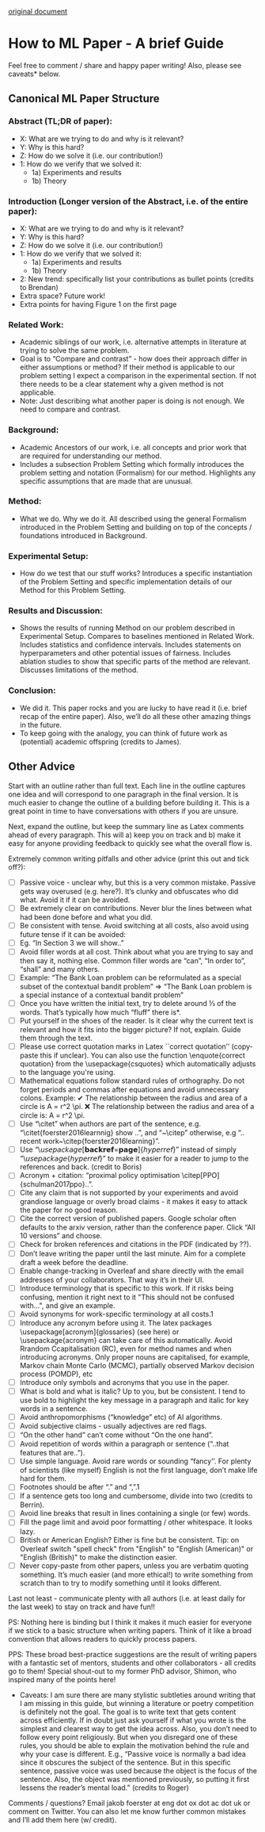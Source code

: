 [original document](https://docs.google.com/document/d/16R1E2ExKUCP5SlXWHr-KzbVDx9DBUclra-EbU8IB-iE/edit?usp=sharing)

# How to ML Paper - A brief Guide

Feel free to comment / share and happy paper writing! Also, please see caveats* below. 

## Canonical ML Paper Structure

### Abstract (TL;DR of paper):
- X: What are we trying to do and why is it relevant?
- Y: Why is this hard? 
- Z: How do we solve it (i.e. our contribution!)
- 1: How do we verify that we solved it:
    - 1a) Experiments and results
    - 1b) Theory 

### Introduction (Longer version of the Abstract, i.e. of the entire paper):
- X: What are we trying to do and why is it relevant?
- Y: Why is this hard? 
- Z: How do we solve it (i.e. our contribution!)
- 1: How do we verify that we solved it:
    - 1a) Experiments and results
    - 1b) Theory 
- 2: New trend: specifically list your contributions as bullet points (credits to Brendan)
- Extra space? Future work!
- Extra points for having Figure 1 on the first page

### Related Work:
- Academic siblings of our work, i.e. alternative attempts in literature at trying to solve the same problem. 
- Goal is to “Compare and contrast” - how does their approach differ in either assumptions or method? If their method is applicable to our problem setting I expect a comparison in the experimental section. If not there needs to be a clear statement why a given method is not applicable.   
- Note: Just describing what another paper is doing is not enough. We need to compare and contrast.

### Background:
- Academic Ancestors of our work, i.e. all concepts and prior work that are required for understanding our method. 
- Includes a subsection Problem Setting which formally introduces the problem setting and notation (Formalism) for our method. Highlights any specific assumptions that are made that are unusual. 

### Method:
- What we do. Why we do it. All described using the general Formalism introduced in the Problem Setting and building on top of the concepts / foundations introduced in Background.

### Experimental Setup:
- How do we test that our stuff works? Introduces a specific instantiation of the Problem Setting and specific implementation details of our Method for this Problem Setting. 

### Results and Discussion:
- Shows the results of running Method on our problem described in Experimental Setup. Compares to baselines mentioned in Related Work. Includes statistics and confidence intervals. Includes statements on hyperparameters and other potential issues of fairness. Includes ablation studies to show that specific parts of the method are relevant. Discusses limitations of the method. 

### Conclusion:
- We did it. This paper rocks and you are lucky to have read it (i.e. brief recap of the entire paper). Also, we’ll do all these other amazing things in the future. 
- To keep going with the analogy, you can think of future work as (potential) academic offspring (credits to James).

## Other Advice
Start with an outline rather than full text. Each line in the outline captures one idea and will correspond to one paragraph in the final version. It is much easier to change the outline of a building before building it. This is a great point in time to have conversations with others if you are unsure. 

Next, expand the outline, but keep the summary line as Latex comments ahead of every paragraph. This will a) keep you on track and b) make it easy for anyone providing feedback to quickly see what the overall flow is. 

Extremely common writing pitfalls and other advice (print this out and tick off?): 

- [ ] Passive voice - unclear why, but this is a very common mistake. Passive gets way overused (e.g. here?). It’s clunky and obfuscates who did what. Avoid it if it can be avoided. 
- [ ] Be extremely clear on contributions. Never blur the lines between what had been done before and what you did. 
- [ ] Be consistent with tense. Avoid switching at all costs, also avoid using future tense if it can be avoided: 
- [ ] Eg. “In Section 3 we will show..”
- [ ] Avoid filler words at all cost. Think about what you are trying to say and then say it, nothing else. Common filler words are “can”, “In order to”, “shall”  and many others. 
- [ ] Example: 
    “The Bank Loan problem can be reformulated as a special subset of the contextual bandit problem” => 
    “The Bank Loan problem is a special instance of a contextual bandit problem”
- [ ] Once you have written the initial text, try to delete around ⅓ of the words. That’s typically how much “fluff” there is*.
- [ ] Put yourself in the shoes of the reader. Is it clear why the current text is relevant and how it fits into the bigger picture? If not, explain. Guide them through the text.
- [ ] Please use correct quotation marks in Latex ``correct quotation’’ (copy-paste this if unclear).  You can also use the function \enquote{correct quotation} from the \usepackage{csquotes} which automatically adjusts to the language you're using. 
- [ ] Mathematical equations follow standard rules of orthography. Do not forget periods and commas after equations and avoid unnecessary colons. Example:
     ✔ The relationship between the radius and area of a circle is A = r^2 \pi.
     ❌ The relationship between the radius and area of a circle is: A = r^2 \pi.
- [ ] Use “\citet” when authors are part of the sentence, e.g. “\citet{foerster2016learnnig} show ..”, and “~\citep” otherwise, e.g “.. recent work~\citep{foerster2016learning}”.
- [ ] Use “\𝘶𝘴𝘦𝘱𝘢𝘤𝘬𝘢𝘨𝘦[𝗯𝗮𝗰𝗸𝗿𝗲𝗳=𝗽𝗮𝗴𝗲]{𝘩𝘺𝘱𝘦𝘳𝘳𝘦𝘧}” instead of simply “\𝘶𝘴𝘦𝘱𝘢𝘤𝘬𝘢𝘨𝘦{𝘩𝘺𝘱𝘦𝘳𝘳𝘦𝘧}” to make it easier for a reader to jump to the references and back. (credit to Boris)
- [ ] Acronym + citation: “proximal policy optimisation \citep[PPO]{schulman2017ppo}..”.
- [ ] Cite any claim that is not supported by your experiments and avoid grandiose language or overly broad claims - it makes it easy to attack the paper for no good reason.
- [ ] Cite the correct version of published papers. Google scholar often defaults to the arxiv version, rather than the conference paper. Click “All 10 versions” and choose.
- [ ] Check for broken references and citations in the PDF (indicated by ??).
- [ ] Don’t leave writing the paper until the last minute. Aim for a complete draft a week before the deadline. 
- [ ] Enable change-tracking in Overleaf and share directly with the email addresses of your collaborators. That way it’s in their UI. 
- [ ] Introduce terminology that is specific to this work. If it risks being confusing, mention it right next to it "This should not be confused with...", and give an example.
- [ ] Avoid synonyms for work-specific terminology at all costs.1 
- [ ] Introduce any acronym before using it. The latex packages \usepackage[acronym]{glossaries} (see here) or \usepackage{acronym} can take care of this automatically. Avoid Rrandom Ccapitalisation (RC), even for method names and when introducing acronyms. Only proper nouns are capitalised, for example, Markov chain Monte Carlo (MCMC), partially observed Markov decision process (POMDP), etc
- [ ] Introduce only symbols and acronyms that you use in the paper. 
- [ ] What is bold and what is italic? Up to you, but be consistent. I tend to use bold to highlight the key message in a paragraph and italic for key words in a sentence.
- [ ] Avoid anthropomorphisms (“knowledge” etc) of AI algorithms.
- [ ] Avoid subjective claims - usually adjectives are red flags.
- [ ] “On the other hand” can’t come without “On the one hand”.
- [ ] Avoid repetition of words within a paragraph or sentence (“..that features that are..”).
- [ ] Use simple language. Avoid rare words or sounding “fancy’’. For plenty of scientists (like myself) English is not the first language, don’t make life hard for them.
- [ ] Footnotes should be after “.” and “,”.1
- [ ] If a sentence gets too long and cumbersome, divide into two (credits to Berrin).
- [ ] Avoid line breaks that result in lines containing a single (or few) words.
- [ ] Fill the page limit and avoid poor formatting / other whitespace. It looks lazy.
- [ ] British or American English? Either is fine but be consistent. ​​Tip: on Overleaf switch "spell check" from "English" to "English (American)" or "English (British)" to make the distinction easier. 
- [ ] Never copy-paste from other papers, unless you are verbatim quoting something. It’s much easier (and more ethical!) to write something from scratch than to try to modify something until it looks different. 

Last not least - communicate plenty with all authors (i.e. at least daily for the last week) to stay on track and have fun!!

PS: Nothing here is binding but I think it makes it much easier for everyone if we stick to a basic structure when writing papers. Think of it like a broad convention that allows readers to quickly process papers. 

PPS: These broad best-practice suggestions are the result of writing papers with a fantastic set of mentors, students and other collaborators - all credits go to them! Special shout-out to my former PhD advisor, Shimon, who inspired many of the points here!

* Caveats:
I am sure there are many stylistic subtleties around writing that I am missing in this guide, but winning a literature or poetry competition is definitely not the goal. The goal is to write text that gets content across efficiently. If in doubt just ask yourself if what you wrote is the simplest and clearest way to get the idea across. Also, you don’t need to follow every point religiously. But when you disregard one of these rules, you should be able to explain the motivation behind the rule and why your case is different. E.g., “Passive voice is normally a bad idea since it obscures the subject of the sentence. But in this specific sentence, passive voice was used because the object is the focus of the sentence. Also, the object was mentioned previously, so putting it first lessens the reader’s mental load.” (credits to Roger)

Comments / questions? Email jakob foerster at eng dot ox dot ac dot uk or comment on Twitter. You can also let me know further common mistakes and I’ll add them here (w/ credit). 




